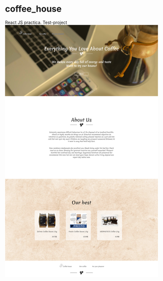 # coffee_house
React JS practica. Test-project 
![$screenshotHomePage](https://github.com/Gariknik/coffee_house/blob/main/screens/HomePage.png)
